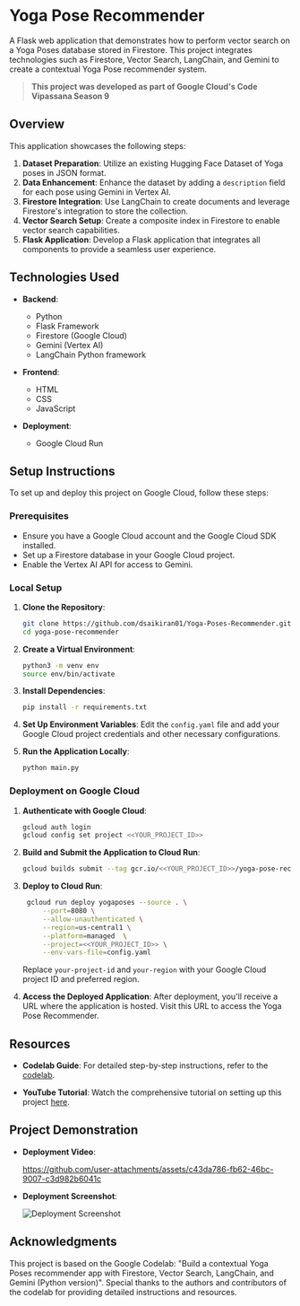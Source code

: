 # Yoga Pose Recommender

A Flask web application that demonstrates how to perform vector search on a Yoga Poses database stored in Firestore. This project integrates technologies such as Firestore, Vector Search, LangChain, and Gemini to create a contextual Yoga Pose recommender system.

> **This project was developed as part of Google Cloud's Code Vipassana Season 9**  

## Overview

This application showcases the following steps:

1. **Dataset Preparation**: Utilize an existing Hugging Face Dataset of Yoga poses in JSON format.
2. **Data Enhancement**: Enhance the dataset by adding a `description` field for each pose using Gemini in Vertex AI.
3. **Firestore Integration**: Use LangChain to create documents and leverage Firestore's integration to store the collection.
4. **Vector Search Setup**: Create a composite index in Firestore to enable vector search capabilities.
5. **Flask Application**: Develop a Flask application that integrates all components to provide a seamless user experience.

## Technologies Used

- **Backend**:
  - Python
  - Flask Framework
  - Firestore (Google Cloud)
  - Gemini (Vertex AI)
  - LangChain Python framework

- **Frontend**:
  - HTML
  - CSS
  - JavaScript

- **Deployment**:
  - Google Cloud Run

## Setup Instructions

To set up and deploy this project on Google Cloud, follow these steps:

### Prerequisites

- Ensure you have a Google Cloud account and the Google Cloud SDK installed.
- Set up a Firestore database in your Google Cloud project.
- Enable the Vertex AI API for access to Gemini.

### Local Setup

1. **Clone the Repository**:
   ```bash
   git clone https://github.com/dsaikiran01/Yoga-Poses-Recommender.git
   cd yoga-pose-recommender
   ```

2. **Create a Virtual Environment**:
   ```bash
   python3 -m venv env
   source env/bin/activate
   ```

3. **Install Dependencies**:
   ```bash
   pip install -r requirements.txt
   ```

4. **Set Up Environment Variables**:
   Edit the `config.yaml` file and add your Google Cloud project credentials and other necessary configurations.

5. **Run the Application Locally**:
   ```bash
   python main.py
   ```

### Deployment on Google Cloud

1. **Authenticate with Google Cloud**:
   ```bash
   gcloud auth login
   gcloud config set project <<YOUR_PROJECT_ID>>
   ```

2. **Build and Submit the Application to Cloud Run**:
   ```bash
   gcloud builds submit --tag gcr.io/<<YOUR_PROJECT_ID>>/yoga-pose-recommender
   ```

3. **Deploy to Cloud Run**:
   ```bash
    gcloud run deploy yogaposes --source . \
        --port=8080 \
        --allow-unauthenticated \
        --region=us-central1 \
        --platform=managed  \
        --project=<<YOUR_PROJECT_ID>> \
        --env-vars-file=config.yaml
   ```

   Replace `your-project-id` and `your-region` with your Google Cloud project ID and preferred region.

4. **Access the Deployed Application**:
   After deployment, you'll receive a URL where the application is hosted. Visit this URL to access the Yoga Pose Recommender.

## Resources

- **Codelab Guide**: For detailed step-by-step instructions, refer to the [codelab](https://codelabs.developers.google.com/yoga-pose-firestore-vectorsearch-python?hl=en).

- **YouTube Tutorial**: Watch the comprehensive tutorial on setting up this project [here](https://www.youtube.com/watch?v=i-mLqfttaJ8).

## Project Demonstration

- **Deployment Video**: 

  https://github.com/user-attachments/assets/c43da786-fb62-46bc-9007-c3d982b6041c

- **Deployment Screenshot**:

  ![Deployment Screenshot](https://github.com/user-attachments/assets/3fa5a96c-3e77-47cc-be04-48741760033f)

## Acknowledgments

This project is based on the Google Codelab: "Build a contextual Yoga Poses recommender app with Firestore, Vector Search, LangChain, and Gemini (Python version)". Special thanks to the authors and contributors of the codelab for providing detailed instructions and resources.
